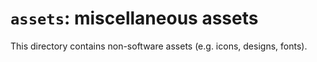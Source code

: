 # `assets`: miscellaneous assets

This directory contains non-software assets (e.g. icons, designs, fonts).